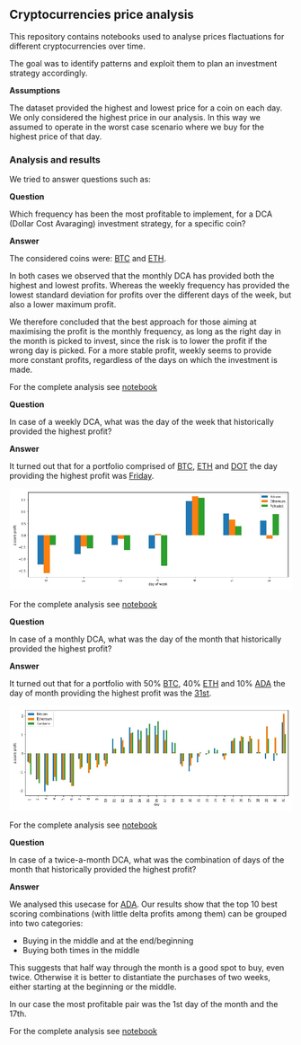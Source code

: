 ## Cryptocurrencies price analysis

This repository contains notebooks used to analyse prices flactuations for different cryptocurrencies over time.

The goal was to identify patterns and exploit them to plan an investment strategy accordingly.

**Assumptions**

The dataset provided the highest and lowest price for a coin on each day. We only considered the highest price in our analysis. In this way we assumed to operate in the worst case scenario where we buy for the highest price of that day.

### Analysis and results

We tried to answer questions such as:

**Question**

Which frequency has been the most profitable to implement, for a DCA (Dollar Cost Avaraging) investment strategy, for a specific coin?

**Answer**

The considered coins were: [BTC](https://bitcoin.org/da/) and [ETH](https://ethereum.org/en/). 

In both cases we observed that the monthly DCA has provided both the highest and lowest profits. Whereas the weekly frequency has provided the lowest standard deviation for profits over the different days of the week, but also a lower maximum profit.

We therefore concluded that the best approach for those aiming at maximising the profit is the monthly frequency, as long as the right day in the month is picked to invest, since the risk is to lower the profit if the wrong day is picked.
For a more stable profit, weekly seems to provide more constant profits, regardless of the days on which the investment is made.

For the complete analysis see [notebook](./notebooks/frequency_DCA.ipynb)

**Question**

In case of a weekly DCA, what was the day of the week that historically provided the highest profit?

**Answer**

It turned out that for a portfolio comprised of [BTC](https://bitcoin.org/da/), [ETH](https://ethereum.org/en/) and [DOT](https://polkadot.network/) the day providing the highest profit was <ins>Friday</ins>.

![Screenshot](images/weekly.jpeg)

For the complete analysis see [notebook](./notebooks/weekly_DCA_most_profitable_day.ipynb)

**Question**

In case of a monthly DCA, what was the day of the month that historically provided the highest profit?

**Answer**

It turned out that for a portfolio with 50% [BTC](https://bitcoin.org/da/), 40% [ETH](https://ethereum.org/en/) and 10% [ADA](https://cardano.org/) the day of month providing the highest profit was the <ins>31st</ins>.


![Screenshot](images/monthly.jpeg)

For the complete analysis see [notebook](./notebooks/monthly_DCA_most_profitable_day.ipynb)

**Question**

In case of a twice-a-month DCA, what was the combination of days of the month that historically provided the highest profit?

**Answer**

We analysed this usecase for [ADA](https://cardano.org/). Our results show that the top 10 best scoring combinations (with little delta profits among them) can be grouped into two categories: 

* Buying in the middle and at the end/beginning
* Buying both times in the middle

This suggests that half way through the month is a good spot to buy, even twice. Otherwise it is better to distantiate the purchases of two weeks, either starting at the beginning or the middle.

In our case the most profitable pair was the 1st day of the month and the 17th.

For the complete analysis see [notebook](./notebooks/twice_a_month_DCA_most_profitable_days.ipynb)
